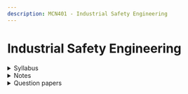 ```yaml
---
description: MCN401 - Industrial Safety Engineering
---
```


# Industrial Safety Engineering

<details>

<summary>Syllabus</summary>



</details>

<details>

<summary>Notes</summary>



</details>

<details>

<summary>Question papers</summary>

[Question papers](https://drive.google.com/drive/folders/1OLWWx8Oycc-E2iyC_pDpZR-s_w8NGXoh)

</details>
